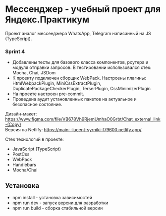 # Мессенджер - учебный проект для Яндекс.Практикум

Проект аналог мессенджера WhatsApp, Telegram написанный на JS (TypeScript). 

### Sprint 4
- Добавлены тесты для базового класса компонентов, роутера и модуля отправки запросов. В тестировании использовался стек: Mocha, Chai, JSDom
- К проекту подключен сборщик WebPack. Настроены плагины: HtmlWebpackPlugin, MiniCssExtractPlugin, DuplicatePackageCheckerPlugin, TerserPlugin, CssMinimizerPlugin
- На проекте настроен pre-commit.
- Проведена аудит установленных пакетов на актуальное и безопасное состояние.

Дизайн-макет: https://www.figma.com/file/VB678Vh9RjemUmhaO0Grbt/Chat_external_link-(Copy) <br />
Версия на Netlify: https://main--lucent-syrniki-f79600.netlify.app/

Стек технологий в проекте:
- JavaScript (TypeScript)
- PostCss
- WebPack
- Handlebars
- Mocha/Chai

## Установка

- npm install - установка зависимостей
- npm run dev - запуск версии для разработки
- npm run build - сборка стабильной версии
